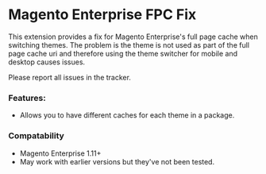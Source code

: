 Magento Enterprise FPC Fix
========

This extension provides a fix for Magento Enterprise's full page cache when switching themes. The problem is the theme
is not used as part of the full page cache uri and therefore using the theme switcher for mobile and desktop causes issues.

Please report all issues in the tracker.

### Features:
 * Allows you to have different caches for each theme in a package.

### Compatability
 * Magento Enterprise 1.11+
 * May work with earlier versions but they've not been tested.
